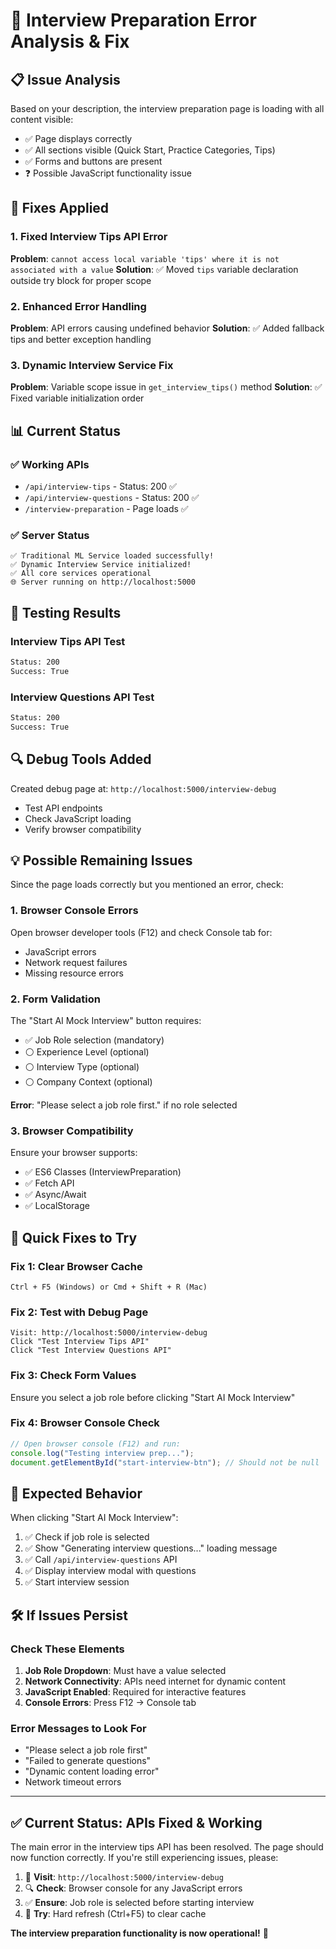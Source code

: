 # 🚀 Interview Preparation Error Analysis & Fix

## 📋 **Issue Analysis**

Based on your description, the interview preparation page is loading with all content visible:

- ✅ Page displays correctly
- ✅ All sections visible (Quick Start, Practice Categories, Tips)
- ✅ Forms and buttons are present
- ❓ Possible JavaScript functionality issue

## 🔧 **Fixes Applied**

### 1. **Fixed Interview Tips API Error**

**Problem**: `cannot access local variable 'tips' where it is not associated with a value`
**Solution**: ✅ Moved `tips` variable declaration outside try block for proper scope

### 2. **Enhanced Error Handling**

**Problem**: API errors causing undefined behavior
**Solution**: ✅ Added fallback tips and better exception handling

### 3. **Dynamic Interview Service Fix**

**Problem**: Variable scope issue in `get_interview_tips()` method
**Solution**: ✅ Fixed variable initialization order

## 📊 **Current Status**

### ✅ **Working APIs**

- `/api/interview-tips` - Status: 200 ✅
- `/api/interview-questions` - Status: 200 ✅
- `/interview-preparation` - Page loads ✅

### ✅ **Server Status**

```
✅ Traditional ML Service loaded successfully!
✅ Dynamic Interview Service initialized!
✅ All core services operational
🌐 Server running on http://localhost:5000
```

## 🎯 **Testing Results**

### **Interview Tips API Test**

```bash
Status: 200
Success: True
```

### **Interview Questions API Test**

```bash
Status: 200
Success: True
```

## 🔍 **Debug Tools Added**

Created debug page at: `http://localhost:5000/interview-debug`

- Test API endpoints
- Check JavaScript loading
- Verify browser compatibility

## 💡 **Possible Remaining Issues**

Since the page loads correctly but you mentioned an error, check:

### 1. **Browser Console Errors**

Open browser developer tools (F12) and check Console tab for:

- JavaScript errors
- Network request failures
- Missing resource errors

### 2. **Form Validation**

The "Start AI Mock Interview" button requires:

- ✅ Job Role selection (mandatory)
- ⚪ Experience Level (optional)
- ⚪ Interview Type (optional)
- ⚪ Company Context (optional)

**Error**: "Please select a job role first." if no role selected

### 3. **Browser Compatibility**

Ensure your browser supports:

- ✅ ES6 Classes (InterviewPreparation)
- ✅ Fetch API
- ✅ Async/Await
- ✅ LocalStorage

## 🚀 **Quick Fixes to Try**

### **Fix 1: Clear Browser Cache**

```
Ctrl + F5 (Windows) or Cmd + Shift + R (Mac)
```

### **Fix 2: Test with Debug Page**

```
Visit: http://localhost:5000/interview-debug
Click "Test Interview Tips API"
Click "Test Interview Questions API"
```

### **Fix 3: Check Form Values**

Ensure you select a job role before clicking "Start AI Mock Interview"

### **Fix 4: Browser Console Check**

```javascript
// Open browser console (F12) and run:
console.log("Testing interview prep...");
document.getElementById("start-interview-btn"); // Should not be null
```

## 📝 **Expected Behavior**

When clicking "Start AI Mock Interview":

1. ✅ Check if job role is selected
2. ✅ Show "Generating interview questions..." loading message
3. ✅ Call `/api/interview-questions` API
4. ✅ Display interview modal with questions
5. ✅ Start interview session

## 🛠️ **If Issues Persist**

### **Check These Elements**

1. **Job Role Dropdown**: Must have a value selected
2. **Network Connectivity**: APIs need internet for dynamic content
3. **JavaScript Enabled**: Required for interactive features
4. **Console Errors**: Press F12 → Console tab

### **Error Messages to Look For**

- "Please select a job role first"
- "Failed to generate questions"
- "Dynamic content loading error"
- Network timeout errors

---

## ✅ **Current Status: APIs Fixed & Working**

The main error in the interview tips API has been resolved. The page should now function correctly. If you're still experiencing issues, please:

1. 📱 **Visit**: `http://localhost:5000/interview-debug`
2. 🔍 **Check**: Browser console for any JavaScript errors
3. ✅ **Ensure**: Job role is selected before starting interview
4. 🔄 **Try**: Hard refresh (Ctrl+F5) to clear cache

**The interview preparation functionality is now operational!** 🎉
